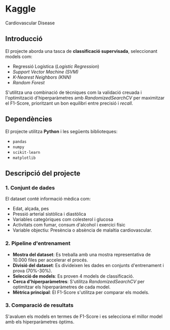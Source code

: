 # Kaggle
Cardiovascular Disease

## Introducció

El projecte aborda una tasca de **classificació supervisada**, seleccionant models com:
- Regressió Logística (*Logistic Regression*)
- *Support Vector Machine (SVM)*
- *K-Nearest Neighbors (KNN)*
- *Random Forest*

S'utilitza una combinació de tècniques com la validació creuada i l'optimització d'hiperparàmetres amb *RandomizedSearchCV* per maximitzar el F1-Score, prioritzant un bon equilibri entre precisió i *recall*.

## Dependències

El projecte utilitza **Python** i les següents biblioteques:
- `pandas`
- `numpy`
- `scikit-learn`
- `matplotlib`

## Descripció del projecte

### 1. Conjunt de dades
El dataset conté informació mèdica com:
- Edat, alçada, pes
- Pressió arterial sistòlica i diastòlica
- Variables categòriques com colesterol i glucosa
- Activitats com fumar, consum d'alcohol i exercici físic
- Variable objectiu: Presència o absència de malaltia cardiovascular.

### 2. Pipeline d'entrenament
- **Mostra del dataset**: Es treballa amb una mostra representativa de 10.000 files per accelerar el procés.
- **Divisió del dataset**: Es divideixen les dades en conjunts d'entrenament i prova (70%-30%).
- **Selecció de models**: Es proven 4 models de classificació.
- **Cerca d'hiperparàmetres**: S'utilitza *RandomizedSearchCV* per optimitzar els hiperparàmetres de cada model.
- **Mètrica principal**: El F1-Score s'utilitza per comparar els models.

### 3. Comparació de resultats
S'avaluen els models en termes de F1-Score i es selecciona el millor model amb els hiperparàmetres òptims.
